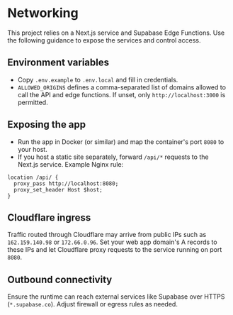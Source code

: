 # Networking

This project relies on a Next.js service and Supabase Edge Functions. Use the following guidance to expose the services and control access.

## Environment variables
- Copy `.env.example` to `.env.local` and fill in credentials.
- `ALLOWED_ORIGINS` defines a comma-separated list of domains allowed to call the API and edge functions. If unset, only `http://localhost:3000` is permitted.

## Exposing the app
- Run the app in Docker (or similar) and map the container's port `8080` to your host.
- If you host a static site separately, forward `/api/*` requests to the Next.js service. Example Nginx rule:

```nginx
location /api/ {
  proxy_pass http://localhost:8080;
  proxy_set_header Host $host;
}
```

## Cloudflare ingress
Traffic routed through Cloudflare may arrive from public IPs such as `162.159.140.98` or `172.66.0.96`. Set your web app domain's A records to these IPs and let Cloudflare proxy requests to the service running on port `8080`.

## Outbound connectivity
Ensure the runtime can reach external services like Supabase over HTTPS (`*.supabase.co`). Adjust firewall or egress rules as needed.
